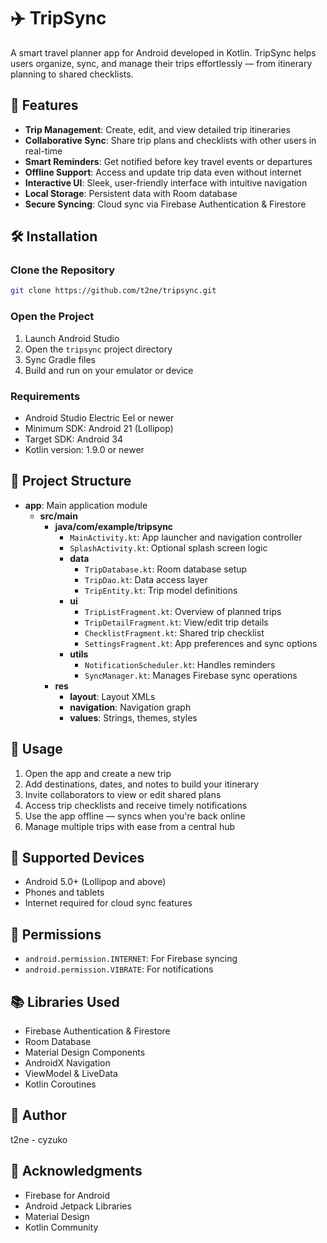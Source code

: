 # ✈️ TripSync

A smart travel planner app for Android developed in Kotlin. TripSync helps users organize, sync, and manage their trips effortlessly — from itinerary planning to shared checklists.

## 🌟 Features

- **Trip Management**: Create, edit, and view detailed trip itineraries  
- **Collaborative Sync**: Share trip plans and checklists with other users in real-time  
- **Smart Reminders**: Get notified before key travel events or departures  
- **Offline Support**: Access and update trip data even without internet  
- **Interactive UI**: Sleek, user-friendly interface with intuitive navigation  
- **Local Storage**: Persistent data with Room database  
- **Secure Syncing**: Cloud sync via Firebase Authentication & Firestore  

## 🛠️ Installation

### Clone the Repository

```bash
git clone https://github.com/t2ne/tripsync.git
```

### Open the Project

1. Launch Android Studio
2. Open the `tripsync` project directory
3. Sync Gradle files
4. Build and run on your emulator or device

### Requirements

- Android Studio Electric Eel or newer
- Minimum SDK: Android 21 (Lollipop)
- Target SDK: Android 34
- Kotlin version: 1.9.0 or newer

## 📂 Project Structure

- **app**: Main application module  
  - **src/main**
    - **java/com/example/tripsync**
      - `MainActivity.kt`: App launcher and navigation controller
      - `SplashActivity.kt`: Optional splash screen logic
      - **data**
        - `TripDatabase.kt`: Room database setup
        - `TripDao.kt`: Data access layer
        - `TripEntity.kt`: Trip model definitions
      - **ui**
        - `TripListFragment.kt`: Overview of planned trips
        - `TripDetailFragment.kt`: View/edit trip details
        - `ChecklistFragment.kt`: Shared trip checklist
        - `SettingsFragment.kt`: App preferences and sync options
      - **utils**
        - `NotificationScheduler.kt`: Handles reminders
        - `SyncManager.kt`: Manages Firebase sync operations
    - **res**
      - **layout**: Layout XMLs
      - **navigation**: Navigation graph
      - **values**: Strings, themes, styles

## 🔧 Usage

1. Open the app and create a new trip  
2. Add destinations, dates, and notes to build your itinerary  
3. Invite collaborators to view or edit shared plans  
4. Access trip checklists and receive timely notifications  
5. Use the app offline — syncs when you're back online  
6. Manage multiple trips with ease from a central hub  

## 📱 Supported Devices

- Android 5.0+ (Lollipop and above)  
- Phones and tablets  
- Internet required for cloud sync features  

## 🔐 Permissions

- `android.permission.INTERNET`: For Firebase syncing  
- `android.permission.VIBRATE`: For notifications  

## 📚 Libraries Used

- Firebase Authentication & Firestore  
- Room Database  
- Material Design Components  
- AndroidX Navigation  
- ViewModel & LiveData  
- Kotlin Coroutines  

## 👤 Author

t2ne - cyzuko

## 🙏 Acknowledgments

- Firebase for Android  
- Android Jetpack Libraries  
- Material Design  
- Kotlin Community

